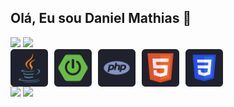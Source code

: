  ## Olá, Eu sou Daniel Mathias 👋

<div>
  <img src="https://github-readme-stats.vercel.app/api?username=11Mathias&show_icons=true&theme=radical&show_owner=true" width="45%"/>
  <img src="https://github-readme-stats.vercel.app/api/top-langs/?username=11Mathias&layout=compact&theme=radical" width="34%"/>
</div>

<div style="display: flex; gap: 10px;">
    <img alt="Java" height="60" width="60" src="https://github.com/gui-bus/TechIcons/blob/main/Dark/Java.svg">
    <img alt="Spring" height="60" width="60" src="https://github.com/gui-bus/TechIcons/blob/main/Dark/Spring%20Boot.svg">
    <img alt="PHP" height="60" width="60" src="https://github.com/gui-bus/TechIcons/blob/main/Dark/PHP.svg">
    <img alt="HTML" height="60" width="60" src="https://github.com/gui-bus/TechIcons/blob/main/Dark/HTML.svg">
    <img alt="HTML" height="60" width="60" src="https://github.com/gui-bus/TechIcons/blob/main/Dark/CSS.svg">
</div>

<div> 
  <a href = "mailto:danielmathiasdev@gmail.com"><img src="https://img.shields.io/badge/-Gmail-%23333?style=for-the-badge&logo=gmail&logoColor=white" target="_blank"></a>
  <a href="https://www.linkedin.com/in/daniel-mathias-883858321/" target="_blank"><img src="https://img.shields.io/badge/-LinkedIn-%230077B5?style=for-the-badge&logo=linkedin&logoColor=white" target="_blank"></a> 
  
</div>
